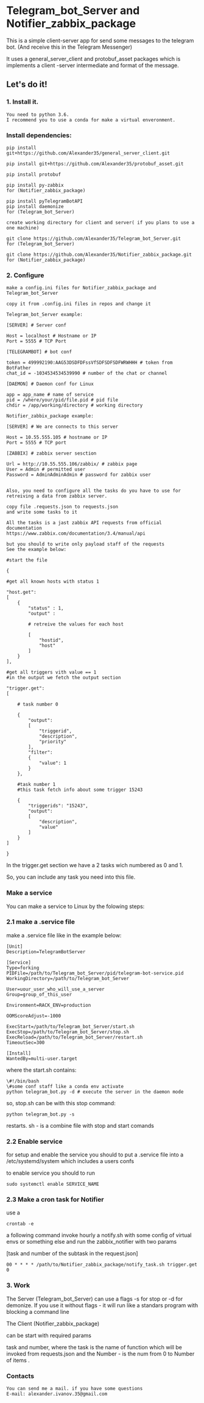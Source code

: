 # Telegram_bot_Server and Notifier_zabbix_package 
This is a simple client-server app for send some messages to the telegram bot. (And receive this in the Telegram Messenger)

It uses a general_server_client and protobuf_asset packages which is implements a client -server intermediate and format of the message.

## Let's do it!

### 1. Install it.
	You need to python 3.6. 
	I recommend you to use a conda for make a virtual enveronment.
###	Install dependencies:

	pip install git+https://github.com/Alexander35/general_server_client.git

	pip install git+https://github.com/Alexander35/protobuf_asset.git

	pip install protobuf

	pip install py-zabbix 
	for (Notifier_zabbix_package)

	pip install pyTelegramBotAPI
	pip install daemonize 
	for (Telegram_bot_Server)

	create working directory for client and server( if you plans to use a one machine) 

	git clone https://github.com/Alexander35/Telegram_bot_Server.git
	for (Telegram_bot_Server)

	git clone https://github.com/Alexander35/Notifier_zabbix_package.git
	for (Notifier_zabbix_package)

### 2. Configure

	make a config.ini files for Notifier_zabbix_package and Telegram_bot_Server

	copy it from .config.ini files in repos and change it 

	Telegram_bot_Server example:

	[SERVER] # Server conf

	Host = localhost # Hostname or IP
	Port = 5555 # TCP Port

	[TELEGRAMBOT] # bot conf

	token = 499992190:AAG53DSDFDFssVfSDFSDFSDFWRWHHH # token from BotFather
	chat_id = -1034534534539990 # number of the chat or channel

	[DAEMON] # Daemon conf for Linux 

	app = app_name # name of service
	pid = /where/your/pid/file.pid # pid file
	chdir = /app/working/directory # working directory

	Notifier_zabbix_package example:

	[SERVER] # We are connects to this server

	Host = 10.55.555.105 # hostname or IP 
	Port = 5555 # TCP port

	[ZABBIX] # zabbix server sesction

	Url = http://10.55.555.106/zabbix/ # zabbix page
	User = Admin # permitted user
	Password = AdminAdminAdmin # password for zabbix user


	Also, you need to configure all the tasks do you have to use for retreiving a data from zabbix server.

	copy file .requests.json to requests.json 
	and write some tasks to it

	All the tasks is a jast zabbix API requests from official documentation 
	https://www.zabbix.com/documentation/3.4/manual/api

	but you should to write only payload staff of the requests
	See the example below:

	#start the file

	{

	#get all known hosts with status 1

	"host.get": 
	[
		{
	    	"status" : 1,
		    "output" :

		    # retreive the values for each host  

			[
				"hostid",
				"host"
			]
		}
	],

	#get all triggers vith value == 1
	#in the output we fetch the output section

	"trigger.get":
	[

		# task number 0

		{
	        "output":
	        [
	        	"triggerid",
	            "description",
	            "priority"
	        ],
	        "filter": 
	        {
	            "value": 1
	        }
		},

		#task number 1
		#this task fetch info about some trigger 15243
	
		{
			"triggerids": "15243",
        	"output":
        	[ 
    			"description", 
    			"value"
    		]
        }
    ]
```}```

In the trigger.get section we have a 2 tasks wich numbered as 0 and 1.

So, you can include any task you need into this file.


### Make a service 

You can make a service to Linux by the folowing steps:

### 2.1 make a .service file

make a .service file like in the example below:
```
[Unit]
Description=TelegramBotServer

[Service]
Type=forking
PIDFile=/path/to/Telegram_bot_Server/pid/telegram-bot-service.pid
WorkingDirectory=/path/to/Telegram_bot_Server

User=uour_user_who_will_use_a_server
Group=group_of_this_user

Environment=RACK_ENV=production

OOMScoreAdjust=-1000

ExecStart=/path/to/Telegram_bot_Server/start.sh
ExecStop=/path/to/Telegram_bot_Server/stop.sh
ExecReload=/path/to/Telegram_bot_Server/restart.sh
TimeoutSec=300

[Install]
WantedBy=multi-user.target
```


where the start.sh contains:
```
\#!/bin/bash
\#some conf staff like a conda env activate 
python telegram_bot.py -d # execute the server in the daemon mode
```
so, stop.sh can be with this stop command:
```
python telegram_bot.py -s 
```
restarts. sh - is a combine file with stop and start comands

### 2.2 Enable service

for setup and enable the service you should to 
put a .service file into a  /etc/systemd/system which includes a users confs

to enable service you should to run
```
sudo systemctl enable SERVICE_NAME
```
### 2.3 Make a cron task for Notifier

use a 
```
crontab -e 
```
a following command invoke hourly a notify.sh with some config of virtual envs or something else and run the zabbix_notifier with two params

[task and number of the subtask in the request.json]
```
00 * * * * /path/to/Notifier_zabbix_package/notify_task.sh trigger.get 0
```
### 3. Work

The Server (Telegram_bot_Server) can use a flags -s for stop or -d for demonize. If you use it without flags - it will run like a standars program with blocking a command line

The Client (Notifier_zabbix_package)

can be start with required params

task and number, where the task is the name of function which will be invoked from requests.json and the Number - is the num from 0 to Number of items .


### Contacts
```
You can send me a mail. if you have some questions
E-mail: alexander.ivanov.35@gmail.com
```